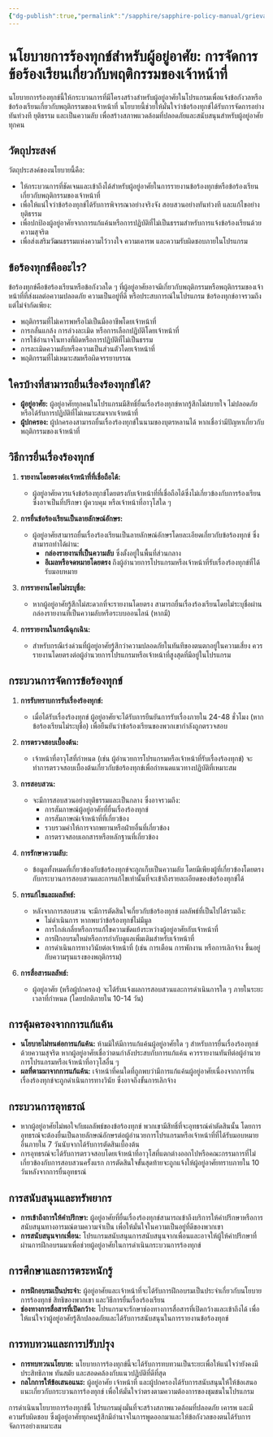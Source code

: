 ```yaml
---
{"dg-publish":true,"permalink":"/sapphire/sapphire-policy-manual/grievance-policy-thai/"}
---
```


# **นโยบายการร้องทุกข์สำหรับผู้อยู่อาศัย: การจัดการข้อร้องเรียนเกี่ยวกับพฤติกรรมของเจ้าหน้าที่**

นโยบายการร้องทุกข์นี้ให้กระบวนการที่มีโครงสร้างสำหรับผู้อยู่อาศัยในโปรแกรมเพื่อแจ้งข้อกังวลหรือข้อร้องเรียนเกี่ยวกับพฤติกรรมของเจ้าหน้าที่ นโยบายนี้ช่วยให้มั่นใจว่าข้อร้องทุกข์ได้รับการจัดการอย่างทันท่วงที ยุติธรรม และเป็นความลับ เพื่อสร้างสภาพแวดล้อมที่ปลอดภัยและสนับสนุนสำหรับผู้อยู่อาศัยทุกคน

## **วัตถุประสงค์**

วัตถุประสงค์ของนโยบายนี้คือ:

- ให้กระบวนการที่ชัดเจนและเข้าถึงได้สำหรับผู้อยู่อาศัยในการรายงานข้อร้องทุกข์หรือข้อร้องเรียนเกี่ยวกับพฤติกรรมของเจ้าหน้าที่
- เพื่อให้แน่ใจว่าข้อร้องทุกข์ได้รับการพิจารณาอย่างจริงจัง สอบสวนอย่างทันท่วงที และแก้ไขอย่างยุติธรรม
- เพื่อปกป้องผู้อยู่อาศัยจากการแก้แค้นหรือการปฏิบัติที่ไม่เป็นธรรมสำหรับการแจ้งข้อร้องเรียนด้วยความสุจริต
- เพื่อส่งเสริมวัฒนธรรมแห่งความไว้วางใจ ความเคารพ และความรับผิดชอบภายในโปรแกรม

## **ข้อร้องทุกข์คืออะไร?**

ข้อร้องทุกข์คือข้อร้องเรียนหรือข้อกังวลใด ๆ ที่ผู้อยู่อาศัยอาจมีเกี่ยวกับพฤติกรรมหรือพฤติกรรมของเจ้าหน้าที่ที่ส่งผลต่อความปลอดภัย ความเป็นอยู่ที่ดี หรือประสบการณ์ในโปรแกรม ข้อร้องทุกข์อาจรวมถึงแต่ไม่จำกัดเพียง:

- พฤติกรรมที่ไม่เคารพหรือไม่เป็นมืออาชีพโดยเจ้าหน้าที่
- การกลั่นแกล้ง การล่วงละเมิด หรือการเลือกปฏิบัติโดยเจ้าหน้าที่
- การใช้อำนาจในทางที่ผิดหรือการปฏิบัติที่ไม่เป็นธรรม
- การละเมิดความลับหรือความเป็นส่วนตัวโดยเจ้าหน้าที่
- พฤติกรรมที่ไม่เหมาะสมหรือผิดจรรยาบรรณ

## **ใครบ้างที่สามารถยื่นเรื่องร้องทุกข์ได้?**

- **ผู้อยู่อาศัย:** ผู้อยู่อาศัยทุกคนในโปรแกรมมีสิทธิ์ยื่นเรื่องร้องทุกข์หากรู้สึกไม่สบายใจ ไม่ปลอดภัย หรือได้รับการปฏิบัติที่ไม่เหมาะสมจากเจ้าหน้าที่
- **ผู้ปกครอง:** ผู้ปกครองสามารถยื่นเรื่องร้องทุกข์ในนามของบุตรหลานได้ หากเชื่อว่ามีปัญหาเกี่ยวกับพฤติกรรมของเจ้าหน้าที่

## **วิธีการยื่นเรื่องร้องทุกข์**

1. **รายงานโดยตรงต่อเจ้าหน้าที่ที่เชื่อถือได้:**
    
    - ผู้อยู่อาศัยควรแจ้งข้อร้องทุกข์โดยตรงกับเจ้าหน้าที่ที่เชื่อถือได้ซึ่งไม่เกี่ยวข้องกับการร้องเรียน ซึ่งอาจเป็นที่ปรึกษา ผู้ควบคุม หรือเจ้าหน้าที่อาวุโสใด ๆ
2. **การยื่นข้อร้องเรียนเป็นลายลักษณ์อักษร:**
    
    - ผู้อยู่อาศัยสามารถยื่นเรื่องร้องเรียนเป็นลายลักษณ์อักษรโดยละเอียดเกี่ยวกับข้อร้องทุกข์ ซึ่งสามารถทำได้ผ่าน:
        - **กล่องรายงานที่เป็นความลับ** ซึ่งตั้งอยู่ในพื้นที่ส่วนกลาง
        - **อีเมลหรือจดหมายโดยตรง** ถึงผู้อำนวยการโปรแกรมหรือเจ้าหน้าที่รับเรื่องร้องทุกข์ที่ได้รับมอบหมาย
3. **การรายงานโดยไม่ระบุชื่อ:**
    
    - หากผู้อยู่อาศัยรู้สึกไม่สะดวกที่จะรายงานโดยตรง สามารถยื่นเรื่องร้องเรียนโดยไม่ระบุชื่อผ่านกล่องรายงานที่เป็นความลับหรือระบบออนไลน์ (หากมี)
4. **การรายงานในกรณีฉุกเฉิน:**
    
    - สำหรับกรณีเร่งด่วนที่ผู้อยู่อาศัยรู้สึกว่าความปลอดภัยในทันทีของตนตกอยู่ในความเสี่ยง ควรรายงานโดยตรงต่อผู้อำนวยการโปรแกรมหรือเจ้าหน้าที่สูงสุดที่มีอยู่ในโปรแกรม

## **กระบวนการจัดการข้อร้องทุกข์**

1. **การรับทราบการรับเรื่องร้องทุกข์:**
    
    - เมื่อได้รับเรื่องร้องทุกข์ ผู้อยู่อาศัยจะได้รับการยืนยันการรับเรื่องภายใน 24-48 ชั่วโมง (หากข้อร้องเรียนไม่ระบุชื่อ) เพื่อยืนยันว่าข้อร้องเรียนของพวกเขากำลังถูกตรวจสอบ
2. **การตรวจสอบเบื้องต้น:**
    
    - เจ้าหน้าที่อาวุโสที่กำหนด (เช่น ผู้อำนวยการโปรแกรมหรือเจ้าหน้าที่รับเรื่องร้องทุกข์) จะทำการตรวจสอบเบื้องต้นเกี่ยวกับข้อร้องทุกข์เพื่อกำหนดแนวทางปฏิบัติที่เหมาะสม
3. **การสอบสวน:**
    
    - จะมีการสอบสวนอย่างยุติธรรมและเป็นกลาง ซึ่งอาจรวมถึง:
        - การสัมภาษณ์ผู้อยู่อาศัยที่ยื่นเรื่องร้องทุกข์
        - การสัมภาษณ์เจ้าหน้าที่ที่เกี่ยวข้อง
        - รวบรวมคำให้การจากพยานหรือฝ่ายอื่นที่เกี่ยวข้อง
        - การตรวจสอบเอกสารหรือหลักฐานที่เกี่ยวข้อง
4. **การรักษาความลับ:**
    
    - ข้อมูลทั้งหมดที่เกี่ยวข้องกับข้อร้องทุกข์จะถูกเก็บเป็นความลับ โดยมีเพียงผู้ที่เกี่ยวข้องโดยตรงกับกระบวนการสอบสวนและการแก้ไขเท่านั้นที่จะเข้าถึงรายละเอียดของข้อร้องทุกข์ได้
5. **การแก้ไขและผลลัพธ์:**
    
    - หลังจากการสอบสวน จะมีการตัดสินใจเกี่ยวกับข้อร้องทุกข์ ผลลัพธ์ที่เป็นไปได้รวมถึง:
        - ไม่ดำเนินการ หากพบว่าข้อร้องทุกข์ไม่มีมูล
        - การไกล่เกลี่ยหรือการแก้ไขความขัดแย้งระหว่างผู้อยู่อาศัยกับเจ้าหน้าที่
        - การฝึกอบรมใหม่หรือการกำกับดูแลเพิ่มเติมสำหรับเจ้าหน้าที่
        - การดำเนินการทางวินัยต่อเจ้าหน้าที่ (เช่น การเตือน การพักงาน หรือการเลิกจ้าง ขึ้นอยู่กับความรุนแรงของพฤติกรรม)
6. **การสื่อสารผลลัพธ์:**
    
    - ผู้อยู่อาศัย (หรือผู้ปกครอง) จะได้รับแจ้งผลการสอบสวนและการดำเนินการใด ๆ ภายในระยะเวลาที่กำหนด (โดยปกติภายใน 10-14 วัน)

## **การคุ้มครองจากการแก้แค้น**

- **นโยบายไม่ทนต่อการแก้แค้น:** ห้ามมิให้มีการแก้แค้นผู้อยู่อาศัยใด ๆ สำหรับการยื่นเรื่องร้องทุกข์ด้วยความสุจริต หากผู้อยู่อาศัยเชื่อว่าตนกำลังประสบกับการแก้แค้น ควรรายงานทันทีต่อผู้อำนวยการโปรแกรมหรือเจ้าหน้าที่อาวุโสอื่น ๆ
- **ผลที่ตามมาจากการแก้แค้น:** เจ้าหน้าที่คนใดที่ถูกพบว่ามีการแก้แค้นผู้อยู่อาศัยเนื่องจากการยื่นเรื่องร้องทุกข์จะถูกดำเนินการทางวินัย ซึ่งอาจถึงขั้นการเลิกจ้าง

## **กระบวนการอุทธรณ์**

- หากผู้อยู่อาศัยไม่พอใจกับผลลัพธ์ของข้อร้องทุกข์ พวกเขามีสิทธิ์ที่จะอุทธรณ์คำตัดสินนั้น โดยการอุทธรณ์จะต้องยื่นเป็นลายลักษณ์อักษรต่อผู้อำนวยการโปรแกรมหรือเจ้าหน้าที่ที่ได้รับมอบหมายอื่นภายใน 7 วันนับจากได้รับการตัดสินเบื้องต้น
- การอุทธรณ์จะได้รับการตรวจสอบโดยเจ้าหน้าที่อาวุโสที่แตกต่างออกไปหรือคณะกรรมการที่ไม่เกี่ยวข้องกับการสอบสวนครั้งแรก การตัดสินใจขั้นสุดท้ายจะถูกแจ้งให้ผู้อยู่อาศัยทราบภายใน 10 วันหลังจากการยื่นอุทธรณ์

## **การสนับสนุนและทรัพยากร**

- **การเข้าถึงการให้คำปรึกษา:** ผู้อยู่อาศัยที่ยื่นเรื่องร้องทุกข์สามารถเข้าถึงบริการให้คำปรึกษาหรือการสนับสนุนทางอารมณ์ตามความจำเป็น เพื่อให้มั่นใจในความเป็นอยู่ที่ดีของพวกเขา
- **การสนับสนุนจากเพื่อน:** โปรแกรมสนับสนุนการสนับสนุนจากเพื่อนและอาจให้ผู้ให้คำปรึกษาที่ผ่านการฝึกอบรมมาเพื่อช่วยผู้อยู่อาศัยในการดำเนินกระบวนการร้องทุกข์

## **การศึกษาและการตระหนักรู้**

- **การฝึกอบรมเป็นประจำ:** ผู้อยู่อาศัยและเจ้าหน้าที่จะได้รับการฝึกอบรมเป็นประจำเกี่ยวกับนโยบายการร้องทุกข์ สิทธิของพวกเขา และวิธีการยื่นเรื่องร้องเรียน
- **ช่องทางการสื่อสารที่เปิดกว้าง:** โปรแกรมจะรักษาช่องทางการสื่อสารที่เปิดกว้างและเข้าถึงได้ เพื่อให้แน่ใจว่าผู้อยู่อาศัยรู้สึกปลอดภัยและได้รับการสนับสนุนในการรายงานข้อร้องทุกข์

## **การทบทวนและการปรับปรุง**

- **การทบทวนนโยบาย:** นโยบายการร้องทุกข์นี้จะได้รับการทบทวนเป็นระยะเพื่อให้แน่ใจว่ายังคงมีประสิทธิภาพ ทันสมัย และสอดคล้องกับแนวปฏิบัติที่ดีที่สุด
- **กลไกการให้ข้อเสนอแนะ:** ผู้อยู่อาศัย เจ้าหน้าที่ และผู้ปกครองได้รับการสนับสนุนให้ให้ข้อเสนอแนะเกี่ยวกับกระบวนการร้องทุกข์ เพื่อให้มั่นใจว่าตรงตามความต้องการของชุมชนในโปรแกรม

การดำเนินนโยบายการร้องทุกข์นี้ โปรแกรมมุ่งมั่นที่จะสร้างสภาพแวดล้อมที่ปลอดภัย เคารพ และมีความรับผิดชอบ ซึ่งผู้อยู่อาศัยทุกคนรู้สึกมีอำนาจในการพูดออกมาและให้ข้อกังวลของตนได้รับการจัดการอย่างเหมาะสม